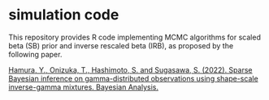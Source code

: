 # simulation code

This repository provides R code implementing MCMC algorithms for scaled beta (SB) prior and inverse rescaled beta (IRB), as proposed by the following paper.

[Hamura, Y., Onizuka, T., Hashimoto, S. and Sugasawa, S. (2022). Sparse Bayesian inference on gamma-distributed observations using shape-scale inverse-gamma mixtures. Bayesian Analysis.](https://projecteuclid.org/journals/bayesian-analysis/advance-publication/Sparse-Bayesian-Inference-on-Gamma-Distributed-Observations-Using-Shape-Scale/10.1214/22-BA1348.full)
